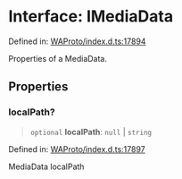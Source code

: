 # Interface: IMediaData

Defined in: [WAProto/index.d.ts:17894](https://github.com/Fokusdotid/bail/blob/fcd0cec6f26de1fb545eb2e03fa5c63fbad99d3d/WAProto/index.d.ts#L17894)

Properties of a MediaData.

## Properties

### localPath?

> `optional` **localPath**: `null` \| `string`

Defined in: [WAProto/index.d.ts:17897](https://github.com/Fokusdotid/bail/blob/fcd0cec6f26de1fb545eb2e03fa5c63fbad99d3d/WAProto/index.d.ts#L17897)

MediaData localPath
